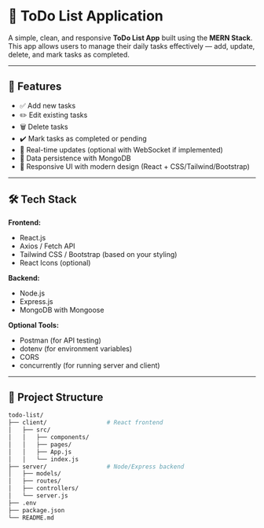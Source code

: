 # 📝 ToDo List Application

A simple, clean, and responsive **ToDo List App** built using the **MERN Stack**. This app allows users to manage their daily tasks effectively — add, update, delete, and mark tasks as completed.

---

## 🚀 Features

- ✅ Add new tasks
- ✏️ Edit existing tasks
- 🗑️ Delete tasks
- ✔️ Mark tasks as completed or pending
- 🔄 Real-time updates (optional with WebSocket if implemented)
- 💾 Data persistence with MongoDB
- 🎨 Responsive UI with modern design (React + CSS/Tailwind/Bootstrap)

---

## 🛠 Tech Stack

**Frontend:**
- React.js
- Axios / Fetch API
- Tailwind CSS / Bootstrap (based on your styling)
- React Icons (optional)

**Backend:**
- Node.js
- Express.js
- MongoDB with Mongoose

**Optional Tools:**
- Postman (for API testing)
- dotenv (for environment variables)
- CORS
- concurrently (for running server and client)

---

## 📁 Project Structure

```bash
todo-list/
├── client/                 # React frontend
│   ├── src/
│   │   ├── components/
│   │   ├── pages/
│   │   ├── App.js
│   │   └── index.js
├── server/                 # Node/Express backend
│   ├── models/
│   ├── routes/
│   ├── controllers/
│   └── server.js
├── .env
├── package.json
└── README.md

